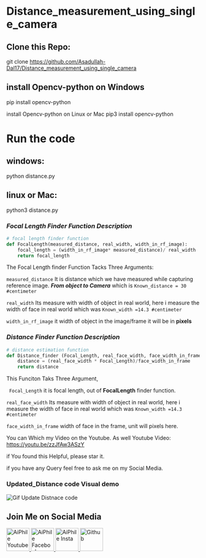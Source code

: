# Distance_measurement_using_single_camera


## Clone this Repo:
git clone https://github.com/Asadullah-Dal17/Distance_measurement_using_single_camera

## install Opencv-python on Windows 
pip install opencv-python

install Opencv-python on Linux or Mac
pip3 install opencv-python

# Run the code
## windows:
python distance.py
## linux or Mac: 
python3 distance.py


### *Focal Length Finder Function Description* 

```python
# focal length finder function
def FocalLength(measured_distance, real_width, width_in_rf_image):
    focal_length = (width_in_rf_image* measured_distance)/ real_width
    return focal_length

```
The Focal Length finder Function Tacks Three Arguments:

```measured_distance``` It is distance which we have measured while capturing reference image. ***From object to Camera*** which is ```Known_distance = 30 #centimeter```  


```real_width``` Its measure with width of object in real world, here i measure the width of face in real world which was ```Known_width =14.3 #centimeter```  

```width_in_rf_image``` it width of object in the image/frame it will be in **pixels**


### *Distance Finder Function Description* 

```python
# distance estimation function
def Distance_finder (Focal_Length, real_face_width, face_width_in_frame):
    distance = (real_face_width * Focal_Length)/face_width_in_frame
    return distance

```
This Funciton Taks Three Argument, 

``` Focal_Length``` it is focal length, out of **FocalLength** finder function.

```real_face_width``` Its measure with width of object in real world, here i measure the width of face in real world which was ```Known_width =14.3 #centimeter```  

```face_width_in_frame``` width of face in the frame, unit will pixels here.


You can Which my Video on the Youtube. As well
Youtube Video: https://youtu.be/zzJfAw3ASzY

if You found this Helpful, please star it.

if you have any Query feel free to ask me on my Social Media.

### Updated_Distance code Visual demo


<img alt="Gif Update Distnace code " src="Update-Distance-Output.gif">

## Join Me on Social Media

<a href="https://www.youtube.com/c/aiphile"> <img alt="AiPhile Youtube" src="icons/youtube.svg"  width="60" height="60">
</a>
<a href="https://www.facebook.com/AIPhile17">
<img alt="AiPhile Facebook" src="icons/facebook.svg"  width="60" height="60">
</a>
<a href="https://www.instagram.com/aiphile17/"> <img alt="AiPhile Insta" src="icons/insta.svg"  width="60" height="60">
</a>
<a href="https://github.com/Asadullah-Dal17"> <img alt="Github" src="icons/github.svg"  width="60" height="60">
</a>



